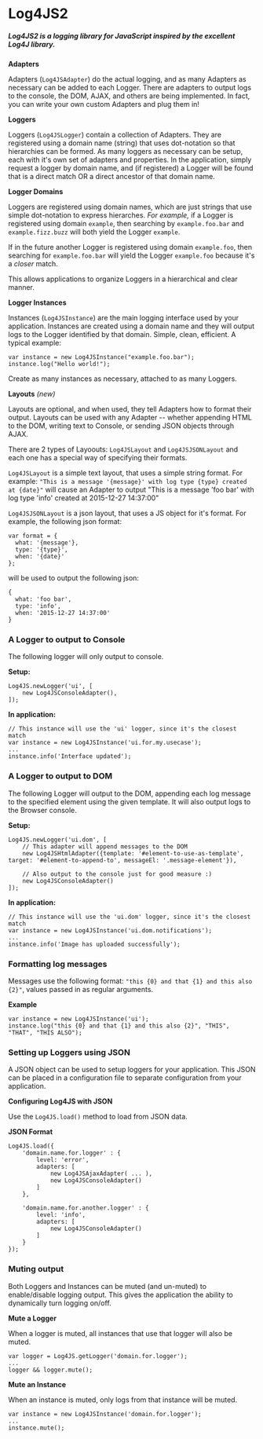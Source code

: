 # Log4JS2

##### Log4JS2 is a logging library for JavaScript inspired by the excellent Log4J library.

__Adapters__
    
Adapters (`Log4JSAdapter`) do the actual logging, and as many Adapters as necessary can be added to each
Logger. There are adapters to output logs to the console, the DOM, AJAX, and others are being implemented.
In fact, you can write your own custom Adapters and plug them in!
    
__Loggers__
    
Loggers (`Log4JSLogger`) contain a collection of Adapters. They are registered using a domain name (string) that uses
dot-notation so that hierarchies can be formed. As many loggers as necessary can be setup, each with it's own set of
adapters and properties. In the application, simply request a logger by domain name, and (if registered) a Logger will
be found that is a direct match OR a direct ancestor of that domain name.

__Logger Domains__

Loggers are registered using domain names, which are just strings that use simple dot-notation to express
hierarches. _For example,_ if a Logger is registered using domain `example`, then searching by `example.foo.bar`
and `example.fizz.buzz` will both yield the Logger `example`.
    
If in the future another Logger is registered using domain `example.foo`, then searching for `example.foo.bar` will
yield the Logger `example.foo` because it's a _closer_ match.

This allows applications to organize Loggers in a hierarchical and clear manner.

__Logger Instances__

Instances (`Log4JSInstance`) are the main logging interface used by your application. Instances are created using a
domain name and they will output logs to the Logger identified by that domain. Simple, clean, efficient. A typical example:
````
var instance = new Log4JSInstance("example.foo.bar");
instance.log("Hello world!");
````
 
 Create as many instances as necessary, attached to as many Loggers.
    
__Layouts__ _(new)_
    
Layouts are optional, and when used, they tell Adapters how to format their output. Layouts can be used with any Adapter -- whether appending HTML to the DOM, writing text to Console, or sending JSON objects through AJAX.

There are 2 types of Layoouts: `Log4JSLayout` and `Log4JSJSONLayout` and each one has a special way of specifying their formats.

`Log4JSLayout` is a simple text layout, that uses a simple string format. For example: `"This is a message '{message}' with log type {type} created at {date}"` will cause an Adapter to output "This is a message 'foo bar' with log type 'info' created at 2015-12-27 14:37:00"

`Log4JSJSONLayout` is a json layout, that uses a JS object for it's format. For example, the following json format:
```
var format = {
  what: '{message'},
  type: '{type}',
  when: '{date}'
};
```
will be used to output the following json:
```
{
  what: 'foo bar',
  type: 'info',
  when: '2015-12-27 14:37:00'
}
```
    
    
### A Logger to output to Console

The following logger will only output to console.

__Setup:__

````
Log4JS.newLogger('ui', [
    new Log4JSConsoleAdapter(),
]);
````

__In application:__

````
// This instance will use the 'ui' logger, since it's the closest match
var instance = new Log4JSInstance('ui.for.my.usecase');
...
instance.info('Interface updated');
````

### A Logger to output to DOM

The following Logger will output to the DOM, appending each log message to the specified element using the given template.
It will also output logs to the Browser console.

__Setup:__

````
Log4JS.newLogger('ui.dom', [
    // This adapter will append messages to the DOM
    new Log4JSHtmlAdapter({template: '#element-to-use-as-template', target: '#element-to-append-to', messageEl: '.message-element'}),
    
    // Also output to the console just for good measure :)
    new Log4JSConsoleAdapter()
]);
````

__In application:__

````
// This instance will use the 'ui.dom' logger, since it's the closest match
var instance = new Log4JSInstance('ui.dom.notifications');
...
instance.info('Image has uploaded successfully');
````

### Formatting log messages

Messages use the following format: `"this {0} and that {1} and this also {2}"`, values passed in as regular arguments.

__Example__

````
var instance = new Log4JSInstance('ui');
instance.log("this {0} and that {1} and this also {2}", "THIS", "THAT", "THIS ALSO");
````

### Setting up Loggers using JSON

A JSON object can be used to setup loggers for your application. This JSON can be placed in a configuration file to separate configuration from your application.

__Configuring Log4JS with JSON__

Use the `Log4JS.load()` method to load from JSON data.

__JSON Format__

````
Log4JS.load({
    'domain.name.for.logger' : {
        level: 'error',
        adapters: [
            new Log4JSAjaxAdapter( ... ),
            new Log4JSConsoleAdapter()
        ]
    },

    'domain.name.for.another.logger' : {
        level: 'info',
        adapters: [
            new Log4JSConsoleAdapter()
        ]
    }
});
````

### Muting output

Both Loggers and Instances can be muted (and un-muted) to enable/disable logging output. This gives the application the ability to dynamically turn logging on/off.

__Mute a Logger__

When a logger is muted, all instances that use that logger will also be muted.

````
var logger = Log4JS.getLogger('domain.for.logger');
...
logger && logger.mute();
````

__Mute an Instance__

When an instance is muted, only logs from that instance will be muted.

````
var instance = new Log4JSInstance('domain.for.logger');
...
instance.mute();
````
